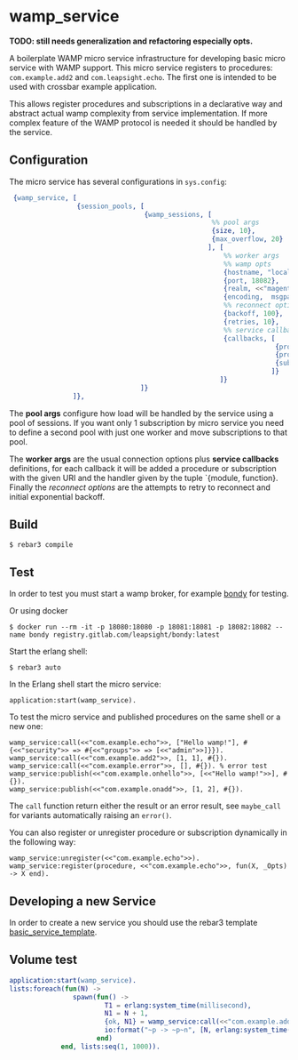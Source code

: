 # wamp_service

__TODO: still needs generalization and refactoring especially opts.__

A boilerplate WAMP micro service infrastructure for developing basic micro service with WAMP support. This micro service registers to procedures: `com.example.add2` and `com.leapsight.echo`. The first one is intended to be used with crossbar example application.

This allows register procedures and subscriptions in a declarative way and abstract actual wamp complexity from service implementation. If more complex feature of the WAMP protocol is needed it should be handled by the service.

## Configuration
The micro service has several configurations in `sys.config`:

```erlang
 {wamp_service, [
                 {session_pools, [
                                  {wamp_sessions, [
                                                   %% pool args
                                                   {size, 10},
                                                   {max_overflow, 20}
                                                  ], [
                                                      %% worker args
                                                      %% wamp opts
                                                      {hostname, "localhost"},
                                                      {port, 18082},
                                                      {realm, <<"magenta">>},
                                                      {encoding,  msgpack},
                                                      %% reconnect options
                                                      {backoff, 100},
                                                      {retries, 10},
                                                      %% service callbacks
                                                      {callbacks, [
                                                                   {procedure, <<"com.example.add2">>, {wamp_service_example, add}},
                                                                   {procedure, <<"com.example.echo">>, {wamp_service_example, echo}, [<<"admin">>]},
                                                                   {subscription, <<"com.example.onhello">>, {wamp_service_example, onhello}}
                                                                  ]}
                                                     ]}
                                 ]}
                ]},
```

The __pool args__ configure how load will be handled by the service using a pool of sessions. If you want only 1 subscription by micro service you need to define a second pool with just one worker and move subscriptions to that pool.

The __worker args__ are the usual connection options plus __service callbacks__ definitions, for each callback it will be added a procedure or subscription with the given URI and the handler given by the tuple `{module, function}. Finally the _reconnect options_ are the attempts to retry to reconnect and initial exponential backoff.

## Build

    $ rebar3 compile

## Test

In order to test you must start a wamp broker, for example [bondy](https://gitlab.com/leapsight/bondy) for testing.

Or using docker

    $ docker run --rm -it -p 18080:18080 -p 18081:18081 -p 18082:18082 --name bondy registry.gitlab.com/leapsight/bondy:latest

Start the erlang shell:

    $ rebar3 auto

In the Erlang shell start the micro service:

    application:start(wamp_service).

To test the micro service and published procedures on the same shell or a new one:

    wamp_service:call(<<"com.example.echo">>, ["Hello wamp!"], #{<<"security">> => #{<<"groups">> => [<<"admin">>]}}).
    wamp_service:call(<<"com.example.add2">>, [1, 1], #{}).
    wamp_service:call(<<"com.example.error">>, [], #{}). % error test
    wamp_service:publish(<<"com.example.onhello">>, [<<"Hello wamp!">>], #{}).
    wamp_service:publish(<<"com.example.onadd">>, [1, 2], #{}).

The `call` function return either the result or an error result, see `maybe_call` for variants
automatically raising an `error()`.

You can also register or unregister procedure or subscription dynamically in the following way:

    wamp_service:unregister(<<"com.example.echo">>).
    wamp_service:register(procedure, <<"com.example.echo">>, fun(X, _Opts) -> X end).

## Developing a new Service

In order to create a new service you should use the rebar3 template [basic_service_template](https://gitlab.com/leapsight-lojack/basic_service_template).

## Volume test

```erlang
application:start(wamp_service).
lists:foreach(fun(N) ->
                spawn(fun() ->
                        T1 = erlang:system_time(millisecond),
                        N1 = N + 1,
                        {ok, N1} = wamp_service:call(<<"com.example.add2">>, [N, 1], #{<<"trace_id">> => N}),
                        io:format("~p -> ~p~n", [N, erlang:system_time(millisecond) - T1])
                      end)
             end, lists:seq(1, 1000)).
```
